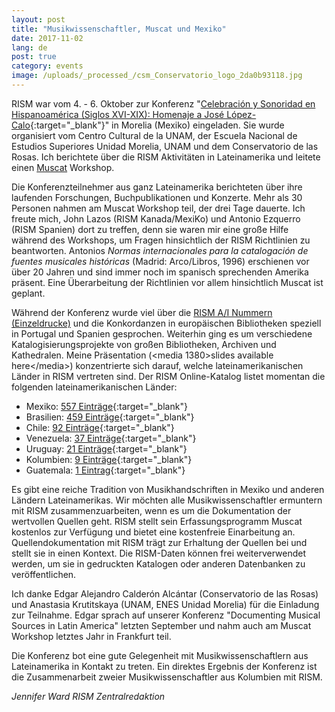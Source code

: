 ```yaml
---
layout: post
title: "Musikwissenschaftler, Muscat und Mexiko"
date: 2017-11-02
lang: de
post: true
category: events
image: /uploads/_processed_/csm_Conservatorio_logo_2da0b93118.jpg
---
```



RISM war vom 4. - 6. Oktober zur Konferenz "[Celebración y Sonoridad en Hispanoamérica (Siglos XVI-XIX): Homenaje a José López-Calo](https://www.conservatoriodelasrosas.edu.mx/Home/celebracion-y-sonoridad-en-hispanoamerica-siglos-xvi-xix/){:target="_blank"}" in Morelia (Mexiko) eingeladen. Sie wurde organisiert vom Centro Cultural de la UNAM, der Escuela Nacional de Estudios Superiores Unidad Morelia, UNAM und dem Conservatorio de las Rosas. Ich berichtete über die RISM Aktivitäten in Lateinamerika und leitete einen [Muscat](/de/community/muscat.html) Workshop.

Die Konferenzteilnehmer aus ganz Lateinamerika berichteten über ihre laufenden Forschungen, Buchpublikationen und Konzerte. Mehr als 30 Personen nahmen am Muscat Workshop teil, der drei Tage dauerte. Ich freute mich, John Lazos (RISM Kanada/MexiKo) und Antonio Ezquerro (RISM Spanien) dort zu treffen, denn sie waren mir eine große Hilfe während des Workshops, um Fragen hinsichtlich der RISM Richtlinien zu beantworten. Antonios _Normas internacionales para la catalogación de fuentes musicales históricas_ (Madrid: Arco/Libros, 1996) erschienen vor über 20 Jahren und sind immer noch im spanisch sprechenden Amerika präsent. Eine Überarbeitung der Richtlinien vor allem hinsichtlich Muscat ist geplant.

Während der Konferenz wurde viel über die [RISM A/I Nummern (Einzeldrucke)](/de/publikationen.html#c36) und die Konkordanzen in europäischen Bibliotheken speziell in Portugal und Spanien gesprochen. Weiterhin ging es um verschiedene Katalogisierungsprojekte von großen Bibliotheken, Archiven und Kathedralen. Meine Präsentation (\<media 1380\>slides available here\</media\>) konzentrierte sich darauf, welche lateinamerikanischen Länder in RISM vertreten sind. Der RISM Online-Katalog listet momentan die folgenden lateinamerikanischen Länder:

- Mexiko: [557 Einträge](https://opac.rism.info/search?View=rism&siglum=MEX-*){:target="_blank"}
- Brasilien: [459 Einträge](https://opac.rism.info/search?View=rism&siglum=BR-*){:target="_blank"}
- Chile: [92 Einträge](https://opac.rism.info/search?View=rism&siglum=RCH-*){:target="_blank"}
- Venezuela: [37 Einträge](https://opac.rism.info/search?View=rism&siglum=VE-*){:target="_blank"}
- Uruguay: [21 Einträge](https://opac.rism.info/search?View=rism&siglum=ROU-*){:target="_blank"}
- Kolumbien: [9 Einträge](https://opac.rism.info/search?View=rism&siglum=CO-*){:target="_blank"}
- Guatemala: [1 Eintrag](https://opac.rism.info/search?View=rism&siglum=GCA-*){:target="_blank"}

Es gibt eine reiche Tradition von Musikhandschriften in Mexiko und anderen Ländern Lateinamerikas. Wir möchten alle Musikwissenschaftler ermuntern mit RISM zusammenzuarbeiten, wenn es um die Dokumentation der wertvollen Quellen geht. RISM stellt sein Erfassungsprogramm Muscat kostenlos zur Verfügung und bietet eine kostenfreie Einarbeitung an. Quellendokumentation mit RISM trägt zur Erhaltung der Quellen bei und stellt sie in einen Kontext. Die RISM-Daten können frei weiterverwendet werden, um sie in gedruckten Katalogen oder anderen Datenbanken zu veröffentlichen.

Ich danke Edgar Alejandro Calderón Alcántar (Conservatorio de las Rosas) und Anastasia Krutitskaya (UNAM, ENES Unidad Morelia) für die Einladung zur Teilnahme. Edgar sprach auf unserer Konferenz "Documenting Musical Sources in Latin America" letzten September und nahm auch am Muscat Workshop letztes Jahr in Frankfurt teil.

Die Konferenz bot eine gute Gelegenheit mit Musikwissenschaftlern aus Lateinamerika in Kontakt zu treten. Ein direktes Ergebnis der Konferenz ist die Zusammenarbeit zweier Musikwissenschaftler aus Kolumbien mit RISM.

_Jennifer Ward
RISM Zentralredaktion_

<script>
(function(d, s, id) {
var js, fjs = d.getElementsByTagName(s)[0];
if (d.getElementById(id))
return;
js = d.createElement(s);
js.id = id;
js.src = "//connect.facebook.net/en_US/all.js#xfbml=1";
fjs.parentNode.insertBefore(js, fjs);
}(document, 'script', 'facebook-jssdk'));
</script>



<script type="text/javascript">var switchTo5x=true;</script><script type="text/javascript" src="http://w.sharethis.com/button/buttons.js"></script><script type="text/javascript">stLight.options({publisher: "9b601438-1ce1-49d8-bfd7-9cff5df54c17", doNotHash: false, doNotCopy: false, hashAddressBar: false});</script>